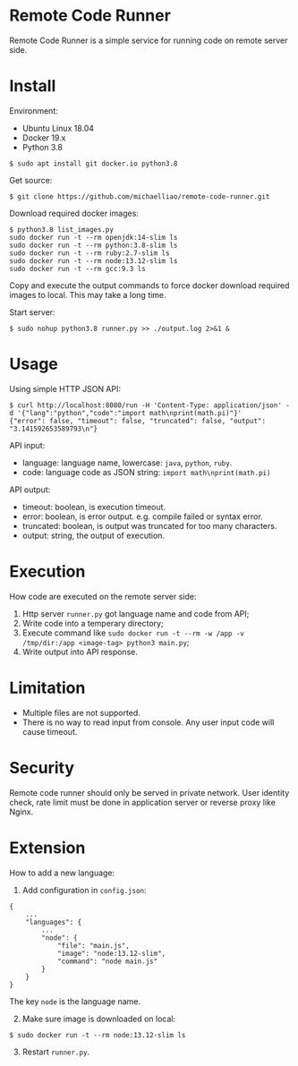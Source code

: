 # Remote Code Runner

Remote Code Runner is a simple service for running code on remote server side.

# Install

Environment:

- Ubuntu Linux 18.04
- Docker 19.x
- Python 3.8

```
$ sudo apt install git docker.io python3.8
```

Get source:

```
$ git clone https://github.com/michaelliao/remote-code-runner.git 
```

Download required docker images:

```
$ python3.8 list_images.py
sudo docker run -t --rm openjdk:14-slim ls
sudo docker run -t --rm python:3.8-slim ls
sudo docker run -t --rm ruby:2.7-slim ls
sudo docker run -t --rm node:13.12-slim ls
sudo docker run -t --rm gcc:9.3 ls
```

Copy and execute the output commands to force docker download required images to local. This may take a long time.

Start server:

```
$ sudo nohup python3.8 runner.py >> ./output.log 2>&1 &
```

# Usage

Using simple HTTP JSON API:

```
$ curl http://localhost:8080/run -H 'Content-Type: application/json' -d '{"lang":"python","code":"import math\nprint(math.pi)"}'
{"error": false, "timeout": false, "truncated": false, "output": "3.141592653589793\n"}
```

API input:

- language: language name, lowercase: `java`, `python`, `ruby`.
- code: language code as JSON string: `import math\nprint(math.pi)`

API output:

- timeout: boolean, is execution timeout.
- error: boolean, is error output. e.g. compile failed or syntax error.
- truncated: boolean, is output was truncated for too many characters.
- output: string, the output of execution.

# Execution

How code are executed on the remote server side:

1. Http server `runner.py` got language name and code from API;
2. Write code into a temperary directory;
3. Execute command like `sudo docker run -t --rm -w /app -v /tmp/dir:/app <image-tag> python3 main.py`;
4. Write output into API response.

# Limitation

- Multiple files are not supported.
- There is no way to read input from console. Any user input code will cause timeout.

# Security

Remote code runner should only be served in private network. User identity check, rate limit must be done in application server or reverse proxy like Nginx.

# Extension

How to add a new language:

1. Add configuration in `config.json`:

```
{
    ...
    "languages": {
        ...
        "node": {
            "file": "main.js",
            "image": "node:13.12-slim",
            "command": "node main.js"
        }
    }
}
```

The key `node` is the language name.

2. Make sure image is downloaded on local:

```
$ sudo docker run -t --rm node:13.12-slim ls
```

3. Restart `runner.py`.
